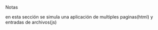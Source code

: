 Notas

en esta sección se simula una aplicación de multiples paginas(html) y entradas de archivos(js)

